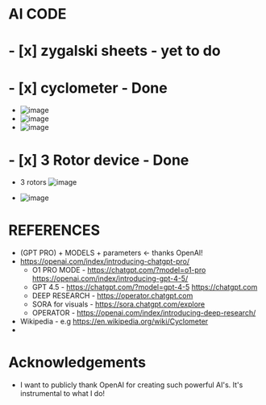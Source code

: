 # AI CODE

# - [x] zygalski sheets - yet to do


# - [x] cyclometer - Done
- ![image](https://github.com/user-attachments/assets/b29a7f9e-a28c-44e7-8269-f30bd37e127e)
- ![image](https://github.com/user-attachments/assets/a74640e9-12a7-4b4f-85c9-7e2821245e10)
- ![image](https://github.com/user-attachments/assets/6d02638f-f9bf-43f4-807a-15d29d778a0d)


# - [x] 3 Rotor device - Done
- 3 rotors ![image](https://github.com/user-attachments/assets/94c925b5-96f5-4495-8500-682e61b24e53)

- ![image](https://github.com/user-attachments/assets/a0dbd37c-4c96-4056-ae7d-a554d716fc7d)

# REFERENCES 
- (GPT PRO) + MODELS + parameters <- thanks OpenAI!
- https://openai.com/index/introducing-chatgpt-pro/  
  - O1 PRO MODE - https://chatgpt.com/?model=o1-pro https://openai.com/index/introducing-gpt-4-5/
  - GPT 4.5 - https://chatgpt.com/?model=gpt-4-5 https://chatgpt.com
  - DEEP RESEARCH - https://operator.chatgpt.com
  - SORA for visuals - https://sora.chatgpt.com/explore
  - OPERATOR - https://openai.com/index/introducing-deep-research/
- Wikipedia - e.g  https://en.wikipedia.org/wiki/Cyclometer
- 

# Acknowledgements
- I want to publicly thank OpenAI for creating such powerful AI's. It's instrumental to what I do!
